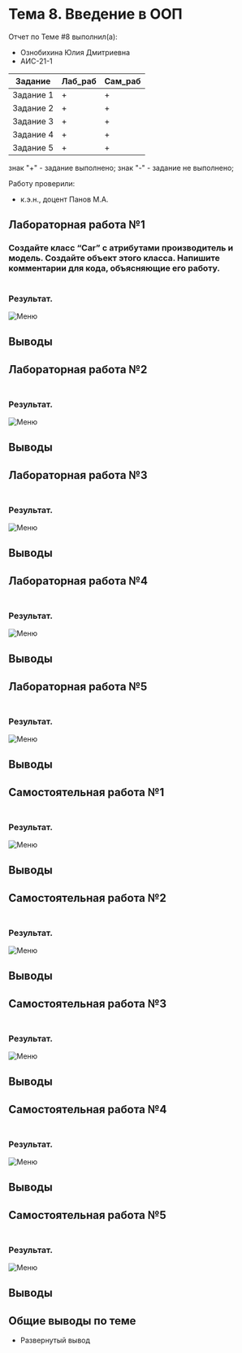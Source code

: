 # Тема 8. Введение в ООП
Отчет по Теме #8 выполнил(а):
- Ознобихина Юлия Дмитриевна
- АИС-21-1

| Задание | Лаб_раб | Сам_раб |
| ------ | ------ | ------ |
| Задание 1 | + | + |
| Задание 2 | + | + |
| Задание 3 | + | + |
| Задание 4 | + | + |
| Задание 5 | + | + |

знак "+" - задание выполнено; знак "-" - задание не выполнено;

Работу проверили:
- к.э.н., доцент Панов М.А.

## Лабораторная работа №1
### Создайте класс “Car” с атрибутами производитель и модель. Создайте объект этого класса. Напишите комментарии для кода, объясняющие его работу. 

```python

```
### Результат.
![Меню]()

## Выводы


## Лабораторная работа №2
###
```python

```
### Результат.
![Меню]()
## Выводы

## Лабораторная работа №3
###
```python

```
### Результат.
![Меню]()
## Выводы
  
## Лабораторная работа №4
###
```python

```
### Результат.
![Меню]()
## Выводы

## Лабораторная работа №5
###
```python

```
### Результат.
![Меню]()
## Выводы


## Самостоятельная работа №1
###
```python

```
### Результат.
![Меню]()
## Выводы
  
## Самостоятельная работа №2
###
```python

```
### Результат.
![Меню]()
## Выводы
  
## Самостоятельная работа №3
###
```python

```
### Результат.
![Меню]()
## Выводы
  
## Самостоятельная работа №4
###
```python

```
### Результат.
![Меню]()
## Выводы
  
## Самостоятельная работа №5
###
```python

```
### Результат.
![Меню]()
## Выводы

## Общие выводы по теме
- Развернутый вывод

